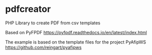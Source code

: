 # pdfcreator
PHP Library to create PDF from csv templates

Based on PyFPDF https://pyfpdf.readthedocs.io/en/latest/index.html

The example is based on the template files for the project PyAfipWS https://github.com/reingart/pyafipws

